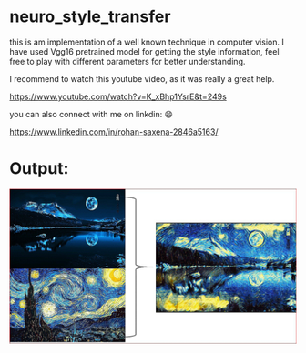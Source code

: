 # neuro_style_transfer
this is am implementation of a well known technique in computer vision.
I have used Vgg16 pretrained model for getting the style information, feel free to play with different parameters for better understanding.

I recommend to watch this youtube video, as it was really a great help.

https://www.youtube.com/watch?v=K_xBhp1YsrE&t=249s

you can also connect with me on linkdin: 😄

https://www.linkedin.com/in/rohan-saxena-2846a5163/

# Output:

![output](result.jpg)

